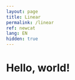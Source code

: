 ```yaml
---
layout: page
title: Linear
permalink: /linear
ref: newcat
lang: EN
hidden: true
---
```

Hello, world!
============
